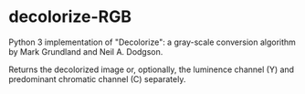 # decolorize-RGB
Python 3 implementation of "Decolorize": a gray-scale conversion algorithm by Mark Grundland and Neil A. Dodgson.

Returns the decolorized image or, optionally, the luminence channel (Y) and predominant chromatic channel (C) separately.
